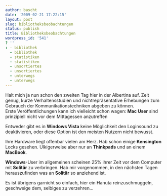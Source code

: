 ```yaml
---
author: bascht
date: '2009-02-21 17:22:15'
layout: post
slug: bibliotheksbeobachtungen
status: publish
title: Bibliotheksbeobachtungen
wordpress_id: '541'
? ''
: - bibliothek
  - bibliothek
  - statistiken
  - statistiken
  - unsortiertes
  - unsortiertes
  - unterwegs
  - unterwegs
---
```


Halt mich ja nun schon den zweiten Tag hier in der Albertina auf.
Zeit genug, kurze Verhaltensstudien und nichtrepräsentative
Erhebungen zum Gebrauch der Kommunikationstechniken abgeben zu
können.  
Erste Veröffentlichungen kann ich vielleicht schon wagen:
**Mac User** sind prinzipiell nicht vor dem Mittagessen
anzutreffen

Entweder gibt es in **Windows Vista** keine Möglichkeit den
Loginsound zu deaktivieren, oder diese Option ist den meisten
Nutzern nicht bewusst.

Ihre Hardware liegt offenbar vielen am Herz. Hab schon einige
**Kensington** Locks gesehen. Ulkigerweise aber nur an
**Thinkpads** und an einem **MacBook**.

**Windows**-User im allgemeinen scheinen 25% ihrer Zeit vor dem
Computer mit **Solitär** zu verbringen. Hab mir vorgenommen, in den
nächsten Tagen herauszufinden was an **Solitär** so anziehend ist.

Es ist übrigens garnicht so einfach, hier ein Hanuta
reinzuschmuggeln, geschweige dem, selbiges zu verzehren...


